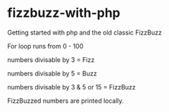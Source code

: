 # fizzbuzz-with-php

Getting started with php and the old classic FizzBuzz

For loop runs from 0 - 100

numbers divisable by 3 = Fizz

numbers divisable by 5 = Buzz

numbers divisable by 3 & 5 or 15 = FizzBuzz

FizzBuzzed numbers are printed locally. 

